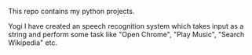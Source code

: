 This repo contains my python projects.

Yogi
I have created an speech recognition system which takes input as a string and perform some task like "Open Chrome", "Play Music", "Search Wikipedia" etc.
